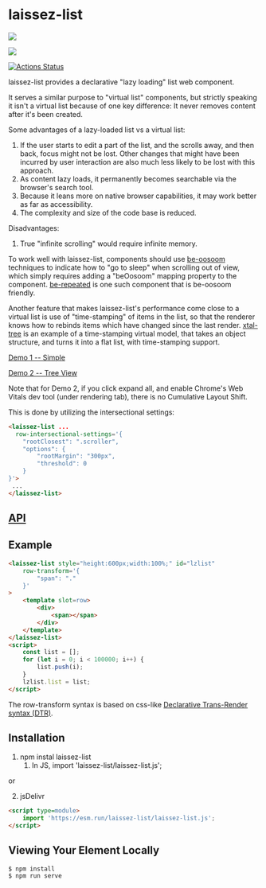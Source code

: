 # laissez-list

<a href="https://nodei.co/npm/laissez-list/"><img src="https://nodei.co/npm/laissez-list.png"></a>

<img src="https://badgen.net/bundlephobia/minzip/laissez-list">

[![Actions Status](https://github.com/bahrus/laissez-list/workflows/CI/badge.svg)](https://github.com/bahrus/laissez-list/actions?query=workflow%3ACI)


laissez-list provides a declarative "lazy loading" list web component.

It serves a similar purpose to "virtual list" components, but strictly speaking it isn't a virtual list because of one key difference:  It never removes content after it's been created.

Some advantages of a lazy-loaded list vs a virtual list:

1.  If the user starts to edit a part of the list, and the scrolls away, and then back, focus might not be lost.  Other changes that might have been incurred by user interaction are also much less likely to be lost with this approach.
2.  As content lazy loads, it permanently becomes searchable via the browser's search tool.
3.  Because it leans more on native browser capabilities, it may work better as far as accessibility.
4.  The complexity and size of the code base is reduced.

Disadvantages:

1.  True "infinite scrolling" would require infinite memory.

To work well with laissez-list, components should use [be-oosoom](https://github.com/bahrus/be-oosoom) techniques to indicate how to "go to sleep" when scrolling out of view, which simply requires adding a "beOosoom" mapping property to the component.  [be-repeated](https://github.com/bahrus/be-repeated) is one such component that is be-oosoom friendly.

Another feature that makes laissez-list's performance come close to a virtual list is use of "time-stamping" of items in the list, so that the renderer knows how to rebinds items which have changed since the last render. [xtal-tree](https://github.com/bahrus/xtal-tree) is an example of a time-stamping virtual model, that takes an object structure, and turns it into a flat list, with time-stamping support.

[Demo 1 -- Simple](https://codepen.io/bahrus/pen/yLPjMER)

[Demo 2 -- Tree View](https://codepen.io/bahrus/pen/GROLwBV)

Note that for Demo 2, if you click expand all, and enable Chrome's Web Vitals dev tool (under rendering tab), there is no Cumulative Layout Shift.

This is done by utilizing the intersectional settings:

```html
<laissez-list ...
  row-intersectional-settings='{
    "rootClosest": ".scroller",
    "options": {
        "rootMargin": "300px",
        "threshold": 0
    }
}'>
 ...
</laissez-list>
```

## [API](https://cf-sw.bahrus.workers.dev/?href=https%3A%2F%2Fcdn.jsdelivr.net%2Fnpm%2Flaissez-list%2Fcustom-elements.json&stylesheet=https%3A%2F%2Fcdn.jsdelivr.net%2Fnpm%2Fwc-info%2Fsimple-ce-style.css&embedded=false&tags=&ts=2022-03-05T11%3A08%3A36.018Z&tocXSLT=https%3A%2F%2Fcdn.jsdelivr.net%2Fnpm%2Fwc-info%2Ftoc.xsl)

## Example

```html
<laissez-list style="height:600px;width:100%;" id="lzlist"
    row-transform='{
        "span": "."
    }'
>
    <template slot=row>
        <div>
            <span></span>
        </div>
    </template>
</laissez-list>
<script>
    const list = [];
    for (let i = 0; i < 100000; i++) {
        list.push(i);
    }
    lzlist.list = list;
</script>
```

The row-transform syntax is based on css-like [Declarative Trans-Render syntax (DTR)](https://github.com/bahrus/trans-render#declarative-trans-render-syntax-via-plugins).

## Installation

1.  npm instal laissez-list
    1.  In JS, import 'laissez-list/laissez-list.js';

or

2.  jsDelivr

```html
<script type=module>
    import 'https://esm.run/laissez-list/laissez-list.js';
</script>
```


## Viewing Your Element Locally

```
$ npm install
$ npm run serve
```




